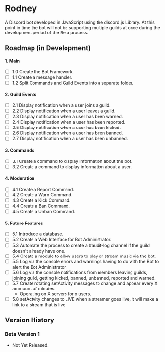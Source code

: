 # Rodney
A Discord bot developed in JavaScript using the discord.js Library.
At this point in time the bot will not be supporting multiple guilds at once during the development period of the Beta process.

## Roadmap (in Development)
#### 1. Main
- [ ] 1.0 Create the Bot Framework.
- [ ] 1.1 Create a message handler.
- [ ] 1.2 Split Commands and Guild Events into a separate folder.

#### 2. Guild Events
- [ ] 2.1 Display notification when a user joins a guild.
- [ ] 2.2 Display notification when a user leaves a guild.
- [ ] 2.3 Display notification when a user has been warned.
- [ ] 2.4 Display notification when a user has been reported.
- [ ] 2.5 Display notification when a user has been kicked.
- [ ] 2.6 Display notification when a user has been banned.
- [ ] 2.7 Display notification when a user has been unbanned.

#### 3. Commands
- [ ] 3.1 Create a command to display information about the bot.
- [ ] 3.2 Create a command to display information about a user.

#### 4. Moderation
- [ ] 4.1 Create a Report Command.
- [ ] 4.2 Create a Warn Command.
- [ ] 4.3 Create a Kick Command.
- [ ] 4.4 Create a Ban Command.
- [ ] 4.5 Create a Unban Command.

#### 5. Future Features
- [ ] 5.1 Introduce a database.
- [ ] 5.2 Create a Web Interface for Bot Administrator.
- [ ] 5.3 Automate the process to create a #audit-log channel if the guild doesn't already have one.
- [ ] 5.4 Create a module to allow users to play or stream music via the bot.
- [ ] 5.5 Log via the console errors and warnings having to do with the Bot to alert the Bot Administrator.
- [ ] 5.6 Log via the console notifications from members leaving guilds, joining guild, getting kicked, banned, unbanned, reported and warned.
- [ ] 5.7 Create rotating setActivity messages to change and appear every X ammount of minutes.
  - Operating on X servers for x users.
- [ ] 5.8 setActvity changes to LIVE when a streamer goes live, it will make a link to a stream that is live.

## Version History
### Beta Version 1
- Not Yet Released.
